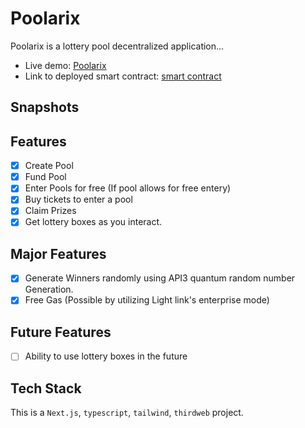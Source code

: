 # Poolarix

Poolarix is a lottery pool decentralized application...


- Live demo: [Poolarix](https://google.com)
- Link to deployed smart contract: [smart contract](https://google.com)

## Snapshots

## Features

- [x] Create Pool
- [x] Fund Pool
- [x] Enter Pools for free (If pool allows for free entery)
- [x] Buy tickets to enter a pool
- [x] Claim Prizes
- [x] Get lottery boxes as you interact.

## Major Features

- [x] Generate Winners randomly using API3 quantum random number Generation.
- [x] Free Gas (Possible by utilizing Light link's enterprise mode)

## Future Features
- [ ] Ability to use lottery boxes in the future


## Tech Stack
This is a `Next.js`, `typescript`, `tailwind`, `thirdweb` project.


